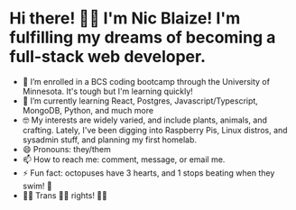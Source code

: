 # Hi there! 👋🏻 I'm Nic Blaize! I'm fulfilling my dreams of becoming a full-stack web developer.

- 🔭 I’m  enrolled in a BCS coding bootcamp through the University of Minnesota. It's tough but I'm learning quickly!
- 🌱 I’m currently learning React, Postgres, Javascript/Typescript, MongoDB, Python, and much more
- 🤓 My interests are widely varied, and include plants, animals, and crafting. Lately, I've been digging into Raspberry Pis, Linux distros, and sysadmin stuff, and planning my first homelab.
- 😄 Pronouns: they/them
- 📫 How to reach me: comment, message, or email me.
- ⚡ Fun fact: octopuses have 3 hearts, and 1 stops beating when they swim! 🐙
- 🏳️‍⚧️ Trans 💪🏻 rights! 🏳️‍⚧️
